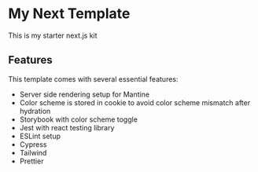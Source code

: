 # My Next Template

This is my starter next.js kit

## Features

This template comes with several essential features:

- Server side rendering setup for Mantine
- Color scheme is stored in cookie to avoid color scheme mismatch after hydration
- Storybook with color scheme toggle
- Jest with react testing library
- ESLint setup
- Cypress
- Tailwind
- Prettier

